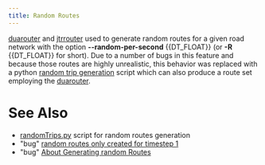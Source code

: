 ```yaml
---
title: Random Routes
---
```


[duarouter](../duarouter.md) and [jtrrouter](../jtrrouter.md)
used to generate random routes for a given road network with the option
**--random-per-second** {{DT_FLOAT}} (or **-R** {{DT_FLOAT}} for short). Due to a number of bugs in this feature and because
those routes are highly unrealistic, this behavior was replaced with a
python [random trip generation](../Tools/Trip.md#randomtripspy)
script which can also produce a route set employing the
[duarouter](../duarouter.md).

# See Also

- [randomTrips.py](../Tools/Trip.md#randomtripspy) script for random routes generation
- "bug" [random routes only created for timestep 1](https://sourceforge.net/tracker/?func=detail&aid=1914360&group_id=45607&atid=443421)
- "bug" [About Generating random Routes](https://sourceforge.net/tracker/?func=detail&aid=2746763&group_id=45607&atid=443421)